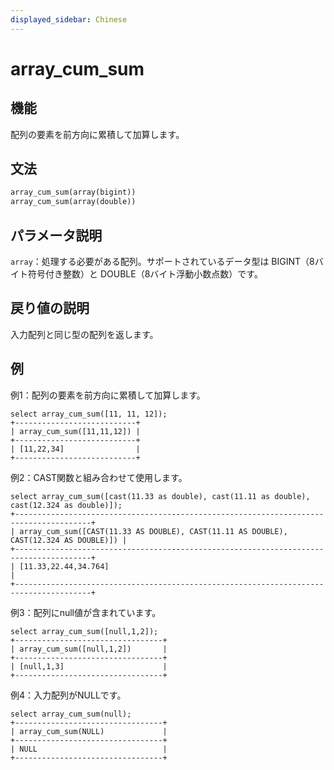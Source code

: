 ```yaml
---
displayed_sidebar: Chinese
---
```


# array_cum_sum

## 機能

配列の要素を前方向に累積して加算します。

## 文法

```Haskell
array_cum_sum(array(bigint))
array_cum_sum(array(double))
```

## パラメータ説明

`array`：処理する必要がある配列。サポートされているデータ型は BIGINT（8バイト符号付き整数）と DOUBLE（8バイト浮動小数点数）です。

## 戻り値の説明

入力配列と同じ型の配列を返します。

## 例

例1：配列の要素を前方向に累積して加算します。

```plain text
select array_cum_sum([11, 11, 12]);
+---------------------------+
| array_cum_sum([11,11,12]) |
+---------------------------+
| [11,22,34]                |
+---------------------------+
```

例2：CAST関数と組み合わせて使用します。

```plain text
select array_cum_sum([cast(11.33 as double), cast(11.11 as double), cast(12.324 as double)]);
+---------------------------------------------------------------------------------------+
| array_cum_sum([CAST(11.33 AS DOUBLE), CAST(11.11 AS DOUBLE), CAST(12.324 AS DOUBLE)]) |
+---------------------------------------------------------------------------------------+
| [11.33,22.44,34.764]                                                                  |
+---------------------------------------------------------------------------------------+
```

例3：配列にnull値が含まれています。

```plain text
select array_cum_sum([null,1,2]);
+---------------------------------+
| array_cum_sum([null,1,2])       |
+---------------------------------+
| [null,1,3]                      |
+---------------------------------+
```

例4：入力配列がNULLです。

```plain text
select array_cum_sum(null);
+---------------------------------+
| array_cum_sum(NULL)             |
+---------------------------------+
| NULL                            |
+---------------------------------+
```
